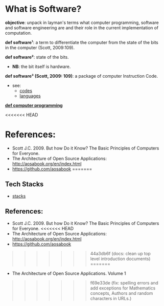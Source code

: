 # What is Software?

**objective**: unpack in layman's terms what computer programming, software and software engineering are and their role in the current implementation of computation.

**def software¹**: a term to differentiate the computer 
                                from the state of the bits in the computer (Scott, 2009:109).
              
**def software²**: state of the bits.
- **NB**: the bit itself is hardware.

**def software³ (Scott, 2009: 109)**: a package of computer Instruction Code. <br>
- see:
    - [codes](../2_hardware/a_simple_computer_implementation/7_codes.txt)
    - [languages](../2_hardware/a_simple_computer_implementation/13_languages.txt)
   
[**def computer programming**](./5_software_and_its_engineering/0_software_notations_and_tools/unified_discipline_of_computer_programming/README.md)


<<<<<<< HEAD
# References:
* Scott J.C. 2009. But how Do it Know? The Basic Principles of Computers for Everyone.
* The Architecture of Open Source Applications: http://aosabook.org/en/index.html
* https://github.com/aosabook
=======
## Tech Stacks
- [stacks](https://stackshare.io/stacks)

## References:
- Scott J.C. 2009. But how Do it Know? The Basic Principles of Computers for Everyone.
<<<<<<< HEAD
- The Architecture of Open Source Applications: http://aosabook.org/en/index.html
- https://github.com/aosabook
>>>>>>> 44a3db6f (docs: clean up top level introduction documents)
=======
- The Architecture of Open Source Applications. Volume 1
>>>>>>> f69e33de (fix: spelling errors and add exceptions for Mathematics concepts, Authors and random characters in URLs.)
